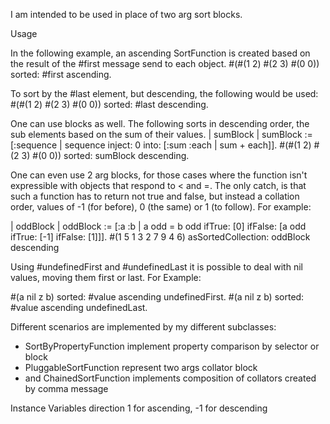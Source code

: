 I am intended to be used in place of two arg sort blocks.

Usage

In the following example, an ascending SortFunction is created based on the result of the #first message send to each object.
#(#(1 2) #(2 3) #(0 0)) sorted: #first ascending.

To sort by the #last element, but descending, the following would be used:
#(#(1 2) #(2 3) #(0 0)) sorted: #last descending.

One can use blocks as well. The following sorts in descending order, the sub elements based on the sum of their values.
| sumBlock |
sumBlock := [:sequence | sequence inject: 0 into: [:sum :each | sum + each]].
#(#(1 2) #(2 3) #(0 0)) sorted: sumBlock descending.

One can even use 2 arg blocks, for those cases where the function isn't expressible with objects that respond to < and =. The only catch, is that such a function has to return not true and false, but instead a collation order, values of -1 (for before), 0 (the same) or 1 (to follow). For example:

| oddBlock |
oddBlock :=
		[:a :b |
		a odd = b odd ifTrue: [0] ifFalse: [a odd ifTrue: [-1] ifFalse: [1]]].
#(1 5 1 3 2 7 9 4 6) asSortedCollection: oddBlock descending

Using #undefinedFirst and #undefinedLast it is possible to deal with nil values, moving them first or last. For Example:

#(a nil z b) sorted: #value ascending undefinedFirst.
#(a nil z b) sorted: #value ascending undefinedLast.

Different scenarios are implemented by my different subclasses:
- SortByPropertyFunction implement property comparison by selector or block
- PluggableSortFunction represent two args collator block
- and ChainedSortFunction implements composition of collators created by comma message

Instance Variables
	direction	<SmallInteger>	1 for ascending, -1 for descending